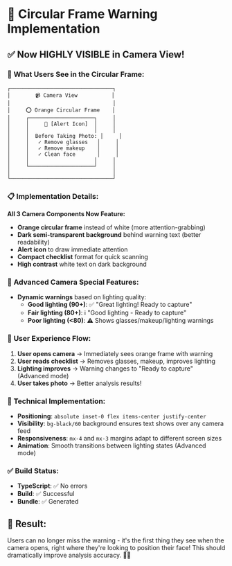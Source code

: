 # 📱 Circular Frame Warning Implementation

## ✅ **Now HIGHLY VISIBLE in Camera View!**

### 🎯 **What Users See in the Circular Frame:**

```
┌─────────────────────────────────┐
│        📹 Camera View           │
│                                 │
│     ⭕ Orange Circular Frame    │
│     ┌─────────────────────┐     │
│     │     🚨 [Alert Icon]  │     │
│     │                     │     │
│     │  Before Taking Photo: │     │
│     │   ✓ Remove glasses   │     │
│     │   ✓ Remove makeup    │     │
│     │   ✓ Clean face       │     │
│     │                     │     │
│     └─────────────────────┘     │
│                                 │
└─────────────────────────────────┘
```

### 📋 **Implementation Details:**

**All 3 Camera Components Now Feature:**
- **Orange circular frame** instead of white (more attention-grabbing)
- **Dark semi-transparent background** behind warning text (better readability)
- **Alert icon** to draw immediate attention
- **Compact checklist** format for quick scanning
- **High contrast** white text on dark background

### 🎨 **Advanced Camera Special Features:**
- **Dynamic warnings** based on lighting quality:
  - **Good lighting (90+)**: ✅ "Great lighting! Ready to capture"
  - **Fair lighting (80+)**: ℹ️ "Good lighting - Ready to capture" 
  - **Poor lighting (<80)**: ⚠️ Shows glasses/makeup/lighting warnings

### 📱 **User Experience Flow:**
1. **User opens camera** → Immediately sees orange frame with warning
2. **User reads checklist** → Removes glasses, makeup, improves lighting
3. **Lighting improves** → Warning changes to "Ready to capture" (Advanced mode)
4. **User takes photo** → Better analysis results!

### 🔧 **Technical Implementation:**
- **Positioning**: `absolute inset-0 flex items-center justify-center`
- **Visibility**: `bg-black/60` background ensures text shows over any camera feed
- **Responsiveness**: `mx-4` and `mx-3` margins adapt to different screen sizes
- **Animation**: Smooth transitions between lighting states (Advanced mode)

### ✅ **Build Status:**
- **TypeScript**: ✅ No errors  
- **Build**: ✅ Successful
- **Bundle**: ✅ Generated

## 🎯 **Result:**
Users can no longer miss the warning - it's the first thing they see when the camera opens, right where they're looking to position their face! This should dramatically improve analysis accuracy. 📸✨